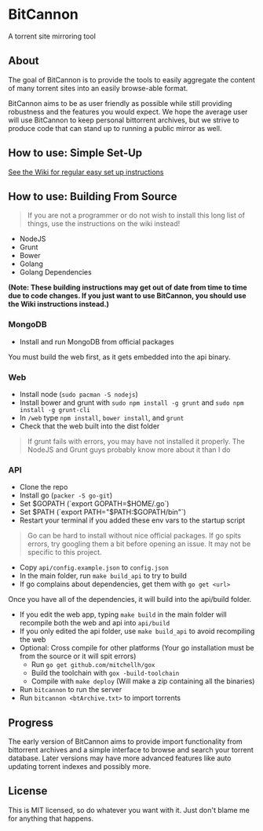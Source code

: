 # BitCannon
A torrent site mirroring tool

## About
The goal of BitCannon is to provide the tools to easily aggregate the content of many torrent sites into an easily browse-able format.

BitCannon aims to be as user friendly as possible while still providing robustness and the features you would expect. We hope the average user will use BitCannon to keep personal bittorrent archives, but we strive to produce code that can stand up to running a public mirror as well.

## How to use: Simple Set-Up
[See the Wiki for regular easy set up instructions](https://github.com/Stephen304/bitcannon/wiki)

## How to use: Building From Source

> If you are not a programmer or do not wish to install this long list of things, use the instructions on the wiki instead!
* NodeJS
* Grunt
* Bower
* Golang
* Golang Dependencies

__(Note: These building instructions may get out of date from time to time due to code changes. If you just want to use BitCannon, you should use the Wiki instructions instead.)__

### MongoDB
* Install and run MongoDB from official packages

You must build the web first, as it gets embedded into the api binary.

### Web
* Install node (`sudo pacman -S nodejs`)
* Install bower and grunt with `sudo npm install -g grunt` and `sudo npm install -g grunt-cli`
* In `/web` type `npm install`, `bower install`, and `grunt`
* Check that the web built into the dist folder

> If grunt fails with errors, you may have not installed it properly. The NodeJS and Grunt guys probably know more about it than I do

### API
* Clone the repo
* Install go (`packer -S go-git`)
* Set $GOPATH (`export GOPATH=$HOME/.go`)
* Set $PATH (`export PATH="$PATH:$GOPATH/bin"`)
* Restart your terminal if you added these env vars to the startup script

> Go can be hard to install without nice official packages. If go spits errors, try googling them a bit before opening an issue. It may not be specific to this project.

* Copy `api/config.example.json` to `config.json`
* In the main folder, run `make build_api` to try to build
* If go complains about dependencies, get them with `go get <url>`

Once you have all of the dependencies, it will build into the api/build folder.

* If you edit the web app, typing `make build` in the main folder will recompile both the web and api into `api/build`
* If you only edited the api folder, use `make build_api` to avoid recompiling the web
* Optional: Cross compile for other platforms (Your go installation must be from the source or it will spit errors)
  * Run `go get github.com/mitchellh/gox`
  * Build the toolchain with `gox -build-toolchain`
  * Compile with `make deploy` (Will make a zip containing all the binaries)
* Run `bitcannon` to run the server
* Run `bitcannon <btArchive.txt>` to import torrents

## Progress
The early version of BitCannon aims to provide import functionality from bittorrent archives and a simple interface to browse and search your torrent database. Later versions may have more advanced features like auto updating torrent indexes and possibly more.

## License
This is MIT licensed, so do whatever you want with it. Just don't blame me for anything that happens.
